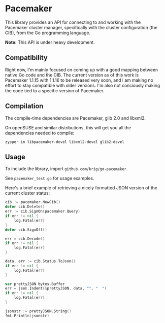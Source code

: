 # Pacemaker

This library provides an API for connecting to and working with the
Pacemaker cluster manager, specifically with the cluster configuration
(the CIB), from the Go programming language.

**Note:** This API is under heavy development.

## Compatibility

Right now, I'm mainly focused on coming up with a good mapping between
native Go code and the CIB. The current version as of this work is
Pacemaker 1.1.15 with 1.1.16 to be released very soon, and I am making
no effort to stay compatible with older versions. I'm also not
conciously making the code tied to a specific version of Pacemaker.

## Compilation

The compile-time dependencies are Pacemaker, glib 2.0 and libxml2.

On openSUSE and similar distributions, this will get you all the
dependencies needed to compile:

    zypper in libpacemaker-devel libxml2-devel glib2-devel

## Usage

To include the library, import `github.com/krig/go-pacemaker`.

See `pacemaker_test.go` for usage examples.

Here's a brief example of retrieving a nicely formatted JSON version
of the current cluster status:

```go
cib := pacemaker.NewCib()
defer cib.Delete()
err := cib.SignOn(pacemaker.Query)
if err != nil {
    log.Fatal(err)
}
defer cib.SignOff()

err = cib.Decode()
if err != nil {
    log.Fatal(err)
}

data, err := cib.Status.ToJson()
if err != nil {
    log.Fatal(err)
}

var prettyJSON bytes.Buffer
err = json.Indent(&prettyJSON, data, "", "  ")
if err != nil {
    log.Fatal(err)
}

jsonstr := prettyJSON.String()
fmt.Println(jsonstr)
```

